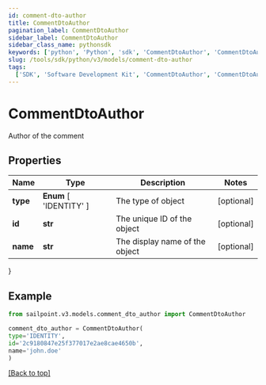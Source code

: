 ```yaml
---
id: comment-dto-author
title: CommentDtoAuthor
pagination_label: CommentDtoAuthor
sidebar_label: CommentDtoAuthor
sidebar_class_name: pythonsdk
keywords: ['python', 'Python', 'sdk', 'CommentDtoAuthor', 'CommentDtoAuthor']
slug: /tools/sdk/python/v3/models/comment-dto-author
tags:
  ['SDK', 'Software Development Kit', 'CommentDtoAuthor', 'CommentDtoAuthor']
---
```


# CommentDtoAuthor

Author of the comment

## Properties

| Name | Type | Description | Notes |
| --- | --- | --- | --- |
| **type** | **Enum** [ 'IDENTITY' ] | The type of object | [optional] |
| **id** | **str** | The unique ID of the object | [optional] |
| **name** | **str** | The display name of the object | [optional] |

}

## Example

```python
from sailpoint.v3.models.comment_dto_author import CommentDtoAuthor

comment_dto_author = CommentDtoAuthor(
type='IDENTITY',
id='2c9180847e25f377017e2ae8cae4650b',
name='john.doe'
)

```

[[Back to top]](#)
